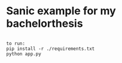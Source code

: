 # Sanic example for my bachelorthesis

## 

```
to run: 
pip install -r ./requirements.txt
python app.py
```
